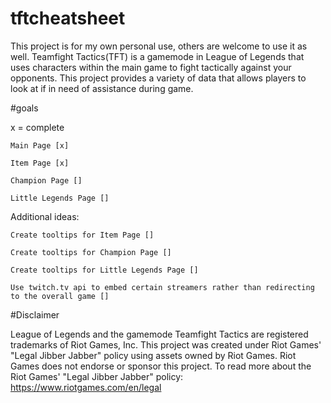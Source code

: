# tftcheatsheet

This project is for my own personal use, others are welcome to use it as well. Teamfight Tactics(TFT) is a gamemode in League of
Legends that uses characters within the main game to fight tactically against your opponents. This project provides a variety of data that
allows players to look at if in need of assistance during game.

#goals

x = complete

```
Main Page [x]

Item Page [x]

Champion Page []

Little Legends Page []
```
Additional ideas:
```
Create tooltips for Item Page []

Create tooltips for Champion Page []

Create tooltips for Little Legends Page []

Use twitch.tv api to embed certain streamers rather than redirecting to the overall game []
```

#Disclaimer

League of Legends and the gamemode Teamfight Tactics are registered trademarks of Riot Games, Inc. This project was created under Riot Games' "Legal Jibber Jabber" policy using assets owned by Riot Games.  Riot Games does not endorse or sponsor this project. To read more about the Riot Games' "Legal Jibber Jabber" policy: https://www.riotgames.com/en/legal
